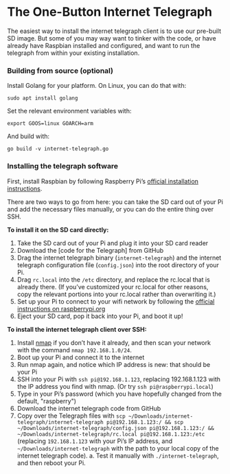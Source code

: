 # The One-Button Internet Telegraph

The easiest way to install the internet telegraph client is to use our pre-built SD image. But some of you may way want to tinker with the code, or have already have Raspbian installed and configured, and want to run the telegraph from within your existing installation.

### Building from source (optional)

Install Golang for your platform. On Linux, you can do that with:

```
sudo apt install golang
```

Set the relevant environment variables with:

```
export GOOS=linux GOARCH=arm
```

And build with:

```
go build -v internet-telegraph.go
```

### Installing the telegraph software

First, install Raspbian by following Raspberry Pi’s [official installation instructions](https://www.raspberrypi.org/documentation/installation/).

There are two ways to go from here: you can take the SD card out of your Pi and add the necessary files manually, or you can do the entire thing over SSH.

**To install it on the SD card directly:**

1. Take the SD card out of your Pi and plug it into your SD card reader
2. Download the [code for the Telegraph] from GitHub
3. Drag the internet telegraph binary (`internet-telegraph`) and the internet telegraph configuration file (`config.json`) into the root directory of your Pi.
4. Drag `rc.local` into the `/etc` directory, and replace the rc.local that is already there. (If you’ve customized your rc.local for other reasons, copy the relevant portions into your rc.local rather than overwriting it.)
5. Set up your Pi to connect to your wifi network by following the [official instructions on raspberrypi.org](https://www.raspberrypi.org/documentation/configuration/wireless/wireless-cli.md)
6. Eject your SD card, pop it back into your Pi, and boot it up!

**To install the internet telegraph client over SSH:**

1. Install [nmap](http://nmap.org) if you don’t have it already, and then scan your network with the command `nmap 192.168.1.0/24`.
2. Boot up your Pi and connect it to the internet
3. Run nmap again, and notice which IP address is new: that should be your Pi
4. SSH into your Pi with `ssh pi@192.168.1.123`, replacing 192.168.1.123 with the IP address you find with nmap. (Or try `ssh pi@raspberrypi.local`)
5. Type in your Pi’s password (which you have hopefully changed from the default, "raspberry")
6. Download the internet telegraph code from GitHub
7. Copy over the Telegraph files with `scp ~/Downloads/internet-telegraph/internet-telegraph pi@192.168.1.123:/ && scp ~/Downloads/internet-telegraph/config.json pi@192.168.1.123:/ && ~/Downloads/internet-telegraph/rc.local pi@192.168.1.123:/etc` (replacing `192.168.1.123` with your Pi’s IP address, and `~/Downloads/internet-telegraph` with the path to your local copy of the internet telegraph code).
a. Test it manually with `./internet-telegraph`, and then reboot your Pi.
